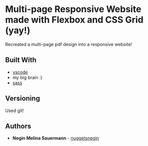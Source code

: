 # Multi-page Responsive Website made with Flexbox and CSS Grid (yay!)

Recreated a multi-page pdf design into a responsive website!

## Built With

* [vscode](https://code.visualstudio.com/) 
* my big brain :)
* [sass](https://sass-lang.com/)


## Versioning
Used git!

## Authors

* **Negin Melina Sauermann** - [nuggetsnegin](https://github.com/nuggetsnegin)
